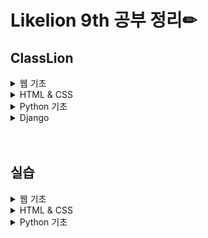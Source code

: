 # Likelion 9th 공부 정리✏

## ClassLion

<details>
<summary> 웹 기초 </summary>

- [210424 웹 기초 - Web & Web Service](https://github.com/jinhyungrhee/LikeLion/blob/master/WEB/Intro/WebService.md)
- [210424 웹 기초 - HTML](https://github.com/jinhyungrhee/LikeLion/blob/master/WEB/Intro/html.md)
- [210424 웹 기초 - Tag](https://github.com/jinhyungrhee/LikeLion/blob/master/WEB/Intro/tag.md)

- [210424 웹 기초 - Bootstrap](https://github.com/jinhyungrhee/LikeLion/blob/master/WEB/Bootstrap/bootstrap.md)
- [210424 웹 기초 - Github 배포](https://github.com/jinhyungrhee/LikeLion/blob/master/WEB/Deploy/github.md)

</details>

<details>
<summary> HTML & CSS </summary>

- [210424 HTML & CSS - Intro](https://github.com/jinhyungrhee/LikeLion/blob/master/HTML%26CSS/HTML/intro.md)
- [210424 HTML & CSS - HTML 요소와 태그](https://github.com/jinhyungrhee/LikeLion/blob/master/HTML%26CSS/HTML/basic.md)

- [210504 HTML & CSS - CSS 기초](https://github.com/jinhyungrhee/LikeLion/blob/master/HTML%26CSS/CSS/basic.md)
- [210504 HTML & CSS - 선택자](https://github.com/jinhyungrhee/LikeLion/blob/master/HTML%26CSS/CSS/selector.md)
- [210504 HTML & CSS - 값과 단위](https://github.com/jinhyungrhee/LikeLion/blob/master/HTML%26CSS/CSS/value.md)
- [210504 HTML & CSS - 텍스트와 관련된 프로퍼티](https://github.com/jinhyungrhee/LikeLion/blob/master/HTML%26CSS/CSS/property.md)
- [210504 HTML & CSS - 박스 모델](https://github.com/jinhyungrhee/LikeLion/blob/master/HTML%26CSS/CSS/boxmodel.md)
- [210512 HTML & CSS - 위치와 관련된 프로퍼티](https://github.com/jinhyungrhee/LikeLion/blob/master/HTML%26CSS/CSS/property2.md)
- [210512 HTML & CSS - 상속과 우선순위](https://github.com/jinhyungrhee/LikeLion/blob/master/HTML%26CSS/CSS/inherit.md)
- [210512 HTML & CSS - Bootstrap](https://github.com/jinhyungrhee/LikeLion/blob/master/HTML%26CSS/CSS/bootstrap.md)
</details>

<details>
<summary> Python 기초 </summary>

- [210512 Python 기초 - 변수와 상수](https://github.com/jinhyungrhee/LikeLion/blob/master/Python/variable.md)
- [210512 Python 기초 - 입력과 출력](https://github.com/jinhyungrhee/LikeLion/blob/master/Python/input.md)

- [210512 Python 기초 - 자료형 : 숫자형](https://github.com/jinhyungrhee/LikeLion/blob/master/Python/datatype.md)
- [210512 Python 기초 - 자료형 : 문자형](https://github.com/jinhyungrhee/LikeLion/blob/master/Python/char.md)
- [210517 Python 기초 - 자료형 : 리스트, 튜플, 딕셔너리](https://github.com/jinhyungrhee/LikeLion/blob/master/Python/list.md)
- [210517 Python 기초 - 내장함수](https://github.com/jinhyungrhee/LikeLion/blob/master/Python/builtin.md)
- [210517 Python 기초 - 제어문 : 분기문, 반복문](https://github.com/jinhyungrhee/LikeLion/blob/master/Python/control.md)
- [210517 Python 기초 - 함수](https://github.com/jinhyungrhee/LikeLion/blob/master/Python/func.md)

</details>

<details>
<summary> Django </summary>

- [210525 Django - Settings : OT](https://github.com/jinhyungrhee/LikeLion/blob/master/Django/Setting/django.md)
- [210525 Django - Settings : 터미널1](https://github.com/jinhyungrhee/LikeLion/blob/master/Django/Setting/terminal.md)

- [210525 Django - Settings : 터미널2](https://github.com/jinhyungrhee/LikeLion/blob/master/Django/Setting/command.md)
- [210525 Django - MTV패턴](https://github.com/jinhyungrhee/LikeLion/blob/master/Django/mtv.md)
- [210525 Django - Django 실습1](https://github.com/jinhyungrhee/LikeLion/blob/master/Django/prac1.md)
- [210525 Django - Django 실습2](https://github.com/jinhyungrhee/LikeLion/blob/master/Django/prac2.md)
- [210525 Django - Git 사용법](https://github.com/jinhyungrhee/LikeLion/blob/master/Django/git.md)

</details>

<br/>
<br/>

## 실습

<details>
<summary> 웹 기초 </summary>

- [210424 웹 기초 - HTML 실습](https://github.com/jinhyungrhee/LikeLion/tree/master/WEB/prac)
</details>

<details>
<summary> HTML & CSS </summary>

- [210424 HTML & CSS - 레이아웃 관련 태그](https://github.com/jinhyungrhee/LikeLion/blob/master/HTML%26CSS/prac/HTML/layout.html)
- [210424 HTML & CSS - 텍스트 관련 태그](https://github.com/jinhyungrhee/LikeLion/blob/master/HTML%26CSS/prac/HTML/texttag.html)
- [210424 HTML & CSS - 링크 태그](https://github.com/jinhyungrhee/LikeLion/blob/master/HTML%26CSS/prac/HTML/linktag.html)
- [210424 HTML & CSS - 멀티미디어 관련 태그](https://github.com/jinhyungrhee/LikeLion/blob/master/HTML%26CSS/prac/HTML/imgtag.html)
- [210424 HTML & CSS - 테이블과 리스트](https://github.com/jinhyungrhee/LikeLion/blob/master/HTML%26CSS/prac/HTML/tabletag.html)
- [210424 HTML & CSS - 폼 태그](https://github.com/jinhyungrhee/LikeLion/blob/master/HTML%26CSS/prac/HTML/formtag.html)

- [210504 HTML & CSS - CSS 기초1(Link Style)](https://github.com/jinhyungrhee/LikeLion/blob/master/HTML%26CSS/prac/CSS/linkstyle.html)
- [210504 HTML & CSS - CSS 기초2(Embedding Style)](https://github.com/jinhyungrhee/LikeLion/blob/master/HTML%26CSS/prac/CSS/embedding.html)
- [210504 HTML & CSS - CSS 기초3(Inline Style)](https://github.com/jinhyungrhee/LikeLion/blob/master/HTML%26CSS/prac/CSS/inline.html)
- [210504 HTML & CSS - 선택자1(단순 선택자)](https://github.com/jinhyungrhee/LikeLion/blob/master/HTML%26CSS/prac/CSS/selector.html)
- [210504 HTML & CSS - 선택자2(복합 선택자)](https://github.com/jinhyungrhee/LikeLion/blob/master/HTML%26CSS/prac/CSS/combinator.html)
- [210504 HTML & CSS - 선택자3(Pseudo Class 선택자)](https://github.com/jinhyungrhee/LikeLion/blob/master/HTML%26CSS/prac/CSS/pseudoclass.html)
- [210504 HTML & CSS - 값과 단위](https://github.com/jinhyungrhee/LikeLion/blob/master/HTML%26CSS/prac/CSS/value.html)
- [210504 HTML & CSS - 텍스트와 관련된 프로퍼티](https://github.com/jinhyungrhee/LikeLion/blob/master/HTML%26CSS/prac/CSS/font.html)
- [210504 HTML & CSS - 박스 모델](https://github.com/jinhyungrhee/LikeLion/blob/master/HTML%26CSS/prac/CSS/boxmodel.html)

- [210512 HTML & CSS - 위치와 관련된 프로퍼티1](https://github.com/jinhyungrhee/LikeLion/blob/master/HTML%26CSS/prac/CSS/property1.html)
- [210512 HTML & CSS - 위치와 관련된 프로퍼티2](https://github.com/jinhyungrhee/LikeLion/blob/master/HTML%26CSS/prac/CSS/flexbox1.html)
- [210512 HTML & CSS - 상속과 우선순위](https://github.com/jinhyungrhee/LikeLion/blob/master/HTML%26CSS/prac/CSS/inherit2.html)
- [210512 HMTL & CSS - Bootstrap](https://github.com/jinhyungrhee/LikeLion/blob/master/HTML%26CSS/prac/CSS/bootstrap2.html)

</details>

<details>
<summary> Python 기초 </summary>

- [210512 Python 기초 - 입력과 출력](https://github.com/jinhyungrhee/LikeLion/blob/master/Python/prac/first.py)

- [210512 Python 기초 - 자료형 : 숫자형](https://github.com/jinhyungrhee/LikeLion/blob/master/Python/prac/num.py)

- [210517 Python 기초 - 자료형 : 문자형](https://github.com/jinhyungrhee/LikeLion/blob/master/Python/prac/builtinString.py)
- [210517 Python 기초 - 자료형 : 리스트](https://github.com/jinhyungrhee/LikeLion/blob/master/Python/prac/builtinList.py)
- [210517 Python 기초 - 자료형 : 딕셔너리](https://github.com/jinhyungrhee/LikeLion/blob/master/Python/prac/builtinDict.py)
- [210517 Python 기초 - 제어문 : 분기문](https://github.com/jinhyungrhee/LikeLion/blob/master/Python/prac/if.py)
</details>
